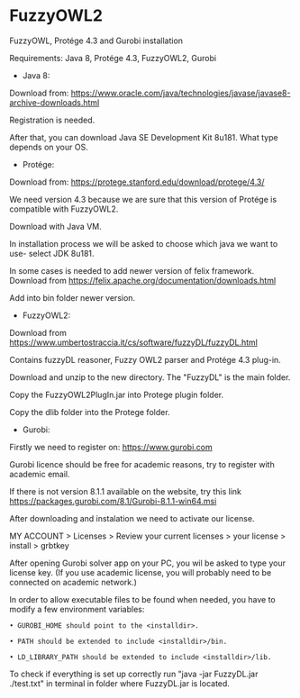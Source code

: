 # FuzzyOWL2
FuzzyOWL, Protége 4.3 and Gurobi installation 

Requirements: Java 8, Protége 4.3, FuzzyOWL2, Gurobi


- Java 8:

Download from: https://www.oracle.com/java/technologies/javase/javase8-archive-downloads.html

Registration is needed.

After that, you can download Java SE Development Kit 8u181. What type depends on your OS.


- Protége:

Download from: https://protege.stanford.edu/download/protege/4.3/

We need version 4.3 because we are sure that this version of Protége is compatible with FuzzyOWL2.

Download with Java VM.

In installation process we will be asked to choose which java we want to use- select JDK 8u181.

In some cases is needed to add newer version of felix framework. Download from https://felix.apache.org/documentation/downloads.html

Add into bin folder newer version.


- FuzzyOWL2:

Download from https://www.umbertostraccia.it/cs/software/fuzzyDL/fuzzyDL.html

Contains fuzzyDL reasoner, Fuzzy OWL2 parser and Protége 4.3 plug-in.

Download and unzip to the new directory. The "FuzzyDL" is the main folder.

Copy the FuzzyOWL2PlugIn.jar into Protege plugin folder.

Copy the dlib folder into the Protege folder.




- Gurobi:

Firstly we need to register on: https://www.gurobi.com 

Gurobi licence should be free for academic reasons, try to register with academic email.

If there is not version 8.1.1 available on the website, try this link https://packages.gurobi.com/8.1/Gurobi-8.1.1-win64.msi

After downloading and instalation we need to activate our license.

MY ACCOUNT > Licenses > Review your current licenses > your license > install > grbtkey

After opening Gurobi solver app on your PC, you wil be asked to type your license key. (If you use academic license, you will probably need to be connected on academic network.)

In order to allow executable files to be found when needed, you have to modify a few environment variables:

    • GUROBI_HOME should point to the <installdir>.
    
    • PATH should be extended to include <installdir>/bin.
    
    • LD_LIBRARY_PATH should be extended to include <installdir>/lib.

To check if everything is set up correctly run "java -jar FuzzyDL.jar ./test.txt" in terminal in folder where FuzzyDL.jar is located.

